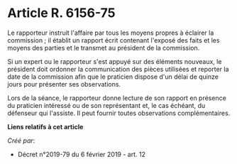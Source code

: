 # Article R. 6156-75

Le rapporteur instruit l'affaire par tous les moyens propres à éclairer la commission ; il établit un rapport écrit contenant
l'exposé des faits et les moyens des parties et le transmet au président de la commission.

Si un expert ou le rapporteur s'est appuyé sur des éléments nouveaux, le président doit ordonner la communication des pièces
utilisées et reporter la date de la commission afin que le praticien dispose d'un délai de quinze jours pour présenter ses
observations.

Lors de la séance, le rapporteur donne lecture de son rapport en présence du praticien intéressé ou de son représentant et,
le cas échéant, du défenseur qui l'assiste. Il peut fournir toutes observations complémentaires.

**Liens relatifs à cet article**

_Créé par_:

  - Décret n°2019-79 du 6 février 2019 - art. 12
